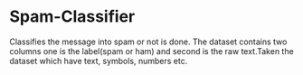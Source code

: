 # Spam-Classifier
Classifies the message into spam or not is done. The dataset contains two columns one is the label(spam or ham) and second is the raw text.Taken the dataset which have text, symbols, numbers etc.
